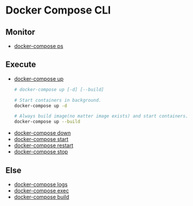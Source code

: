 Docker Compose CLI
==================

Monitor
-------
- [docker-compose ps](https://docs.docker.com/compose/reference/ps/)

Execute
-------
- [docker-compose up](https://docs.docker.com/compose/reference/up/)
    ```sh
    # docker-compose up [-d] [--build]

    # Start containers in background.
    docker-compose up -d

    # Always build image(no matter image exists) and start containers.
    docker-compose up --build
    ```
- [docker-compose down](https://docs.docker.com/compose/reference/down/)
- [docker-compose start](https://docs.docker.com/compose/reference/start/)
- [docker-compose restart](https://docs.docker.com/compose/reference/restart/)
- [docker-compose stop](https://docs.docker.com/compose/reference/stop/)

Else
----
- [docker-compose logs](https://docs.docker.com/compose/reference/logs/)
- [docker-compose exec](https://docs.docker.com/compose/reference/exec/)
- [docker-compose build](https://docs.docker.com/compose/reference/build/)
